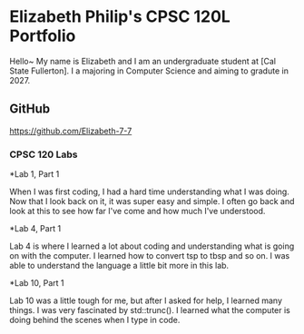# Elizabeth Philip's CPSC 120L Portfolio

Hello~ My name is Elizabeth and I am an undergraduate student at [Cal State Fullerton]. I a majoring in Computer Science and aiming to gradute in 2027.

## GitHub

 https://github.com/Elizabeth-7-7 

### CPSC 120 Labs

*Lab 1, Part 1

When I was first coding, I had a hard time understanding what I was doing. Now that I look back on it, it was super easy and simple. I often go back and look at this to see how far I've come and how much I've understood.

*Lab 4, Part 1

Lab 4 is where I learned a lot about coding and understanding what is going on with the computer. I learned how to convert tsp to tbsp and so on. I was able to understand the language a little bit more in this lab.

*Lab 10, Part 1

Lab 10 was a little tough for me, but after I asked for help, I learned many things. I was very fascinated by std::trunc(). I learned what the computer is doing behind the scenes when I type in code.